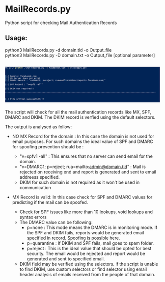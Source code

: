 # MailRecords.py
Python script for checking Mail Authentication Records<br/>
## Usage: ##

python3 MailRecords.py -d domain.tld -o Output_file<br/>
python3 MailRecords.py -D domain.txt -o Output_file [optional parameter]

![picture alt](Output.png "Title is optional")
--------------------------------------------------------------------------------------------------------------------------------------------------------------------------------


The script will check for all the mail authentication records like MX, SPF, DMARC and DKIM. The DKIM record is verfied using the default selectors. 

The output is analysed as follow:
<br/>
* NO MX Record for the domain : In this case the domain is not used for email purposes. For such domains the ideal value of SPF and DMARC for spoofing prevention should be :
   * "v=spfv1 -all" : This ensures that no server can send email for the domain.
   * "v=DMARC1; p=reject; rua=mailto:admin@domain.tld" : Mail is rejected on receiving end and report is generated and sent to email addreess specified.
   * DKIM for such domain is not required as it won't be used in communication

* MX Record is valid: In this case check for SPF and DMARC values for predicting if the mail can be spoofed.
   * Check for SPF issues like more than 10 lookups, void lookups and syntax errors
   * The DMARC value can be following:
     * p=none : This mode means the DMARC is in monitoring mode. If the SPF and DKIM fails, reports would be generated email specified in record. Spoofing is possible here.
     * p=quarantine : If DKIM and SPF fails, mail goes to spam folder.
     * p=reject : This is the ideal value that should be opted for best security. The email would be rejected and report would be generated and sent to specified email.
   * DKIM field may be verified using the selectors. If the script is unable to find DKIM, use custom selectors or find selector using email header analysis of emails received from the people of that domain.



